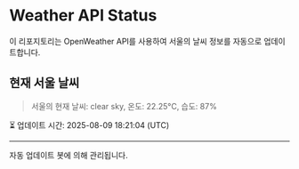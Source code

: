 
# Weather API Status

이 리포지토리는 OpenWeather API를 사용하여 서울의 날씨 정보를 자동으로 업데이트합니다.

## 현재 서울 날씨
> 서울의 현재 날씨: clear sky, 온도: 22.25°C, 습도: 87%

⏳ 업데이트 시간: 2025-08-09 18:21:04 (UTC)

---
자동 업데이트 봇에 의해 관리됩니다.
